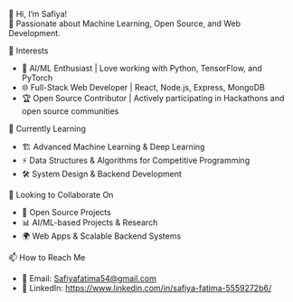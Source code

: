 👋 Hi, I’m Safiya!  
🚀 Passionate about Machine Learning, Open Source, and Web Development.  

👀 Interests  
- 🤖 AI/ML Enthusiast | Love working with Python, TensorFlow, and PyTorch  
- 🌐 Full-Stack Web Developer | React, Node.js, Express, MongoDB  
- 🏆 Open Source Contributor | Actively participating in Hackathons and open source communities

🌱 Currently Learning  
- 🏗️ Advanced Machine Learning & Deep Learning  
- ⚡ Data Structures & Algorithms for Competitive Programming  
- 🛠️ System Design & Backend Development  

💞️ Looking to Collaborate On  
- 🎯 Open Source Projects 
- 📊 AI/ML-based Projects & Research  
- 🌍 Web Apps & Scalable Backend Systems  

📫 How to Reach Me  
- 📩 Email: Safiyafatima54@gmail.com
- 💬 LinkedIn: https://www.linkedin.com/in/safiya-fatima-5559272b6/  
<!---
Soha721/Soha721 is a ✨ special ✨ repository because its `README.md` (this file) appears on your GitHub profile.
You can click the Preview link to take a look at your changes.
--->
